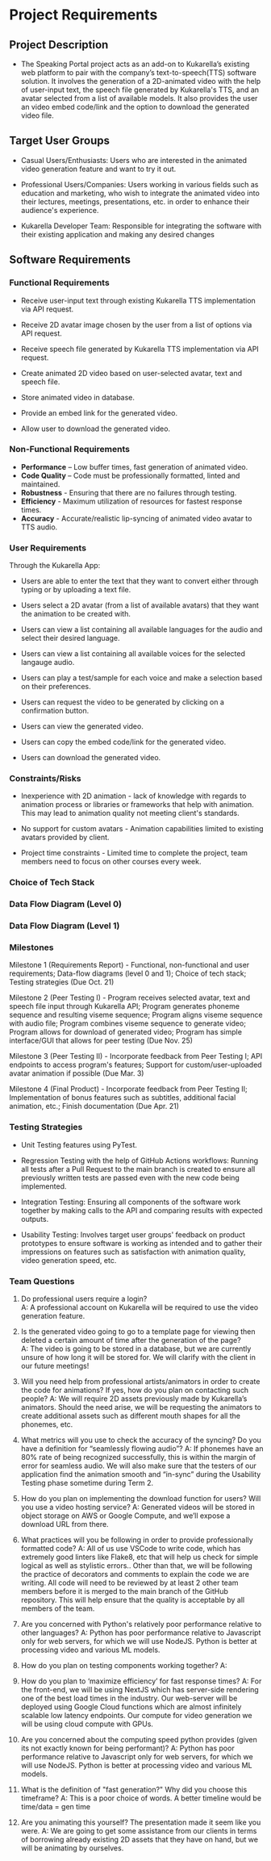 # **Project Requirements**

## **Project Description**
- The Speaking Portal project acts as an add-on to Kukarella’s existing web platform to pair with the company’s text-to-speech(TTS) software solution. It involves the generation of a 2D-animated video with the help of user-input text, the speech file generated by Kukarella's TTS, and an avatar selected from a list of available models. It also provides the user an video embed code/link and the option to download the generated video file.


## **Target User Groups**

- Casual Users/Enthusiasts: Users who are interested in the animated video generation feature and want to try it out.

- Professional Users/Companies: Users working in various fields such as education and marketing, who wish to integrate the animated video into their lectures, meetings, presentations, etc. in order to enhance their audience's experience.

- Kukarella Developer Team: Responsible for integrating the software with their existing application and making any desired changes

## **Software Requirements**

### **Functional Requirements**

- Receive user-input text through existing Kukarella TTS implementation via API request.

- Receive 2D avatar image chosen by the user from a list of options via API request.

- Receive speech file generated by Kukarella TTS implementation via API request.

- Create animated 2D video based on user-selected avatar, text and speech file.

- Store animated video in database.

- Provide an embed link for the generated video.

- Allow user to download the generated video.

### **Non-Functional Requirements**

- **Performance** – Low buffer times, fast generation of animated video.
- **Code Quality** – Code must be professionally formatted, linted and maintained.
- **Robustness** - Ensuring that there are no failures through testing.
- **Efficiency** - Maximum utilization of resources for fastest response times.
- **Accuracy** - Accurate/realistic lip-syncing of animated video avatar to TTS audio.

### **User Requirements**

Through the Kukarella App:

- Users are able to enter the text that they want to convert either through typing or by uploading a text file.

- Users select a 2D avatar (from a list of available avatars) that they want the animation to be created with.

- Users can view a list containing all available languages for the audio and select their desired language.

- Users can view a list containing all available voices for the selected langauge audio.

- Users can play a test/sample for each voice and make a selection based on their preferences.

- Users can request the video to be generated by clicking on a confirmation button.

- Users can view the generated video.

- Users can copy the embed code/link for the generated video.

- Users can download the generated video.

### **Constraints/Risks**

- Inexperience with 2D animation - lack of knowledge with regards to animation process or libraries or frameworks that help with animation. This may lead to animation quality not meeting client's standards.

- No support for custom avatars - Animation capabilities limited to existing avatars provided by client.

- Project time constraints - Limited time to complete the project, team members need to focus on other courses every week.

### **Choice of Tech Stack**

### **Data Flow Diagram (Level 0)**

### **Data Flow Diagram (Level 1)**

### **Milestones**

Milestone 1 (Requirements Report) - Functional, non-functional and user requirements; Data-flow diagrams (level 0 and 1); Choice of tech stack; Testing strategies (Due Oct. 21)

Milestone 2 (Peer Testing I) - Program receives selected avatar, text and speech file input through Kukarella API; Program generates phoneme sequence and resulting viseme sequence; Program aligns viseme sequence with audio file; Program combines viseme sequence to generate video; Program allows for download of generated video; Program has simple interface/GUI that allows for peer testing (Due Nov. 25)

Milestone 3 (Peer Testing II) - Incorporate feedback from Peer Testing I; API endpoints to access program's features; Support for custom/user-uploaded avatar animation if possible (Due Mar. 3)

Milestone 4 (Final Product) - Incorporate feedback from Peer Testing II; Implementation of bonus features such as subtitles, additional facial animation, etc.; Finish documentation (Due Apr. 21)

### **Testing Strategies**

- Unit Testing features using PyTest.

- Regression Testing with the help of GitHub Actions workflows: Running all tests after a Pull Request to the main branch is created to ensure all previously written tests are passed even with the new code being implemented.

- Integration Testing: Ensuring all components of the software work together by making calls to the API and comparing results with expected outputs.

- Usability Testing: Involves target user groups' feedback on product prototypes to ensure software is working as intended and to gather their impressions on features such as satisfaction with animation quality, video generation speed, etc.
### **Team Questions**

1. Do professional users require a login?  
  A: A professional account on Kukarella will be required to use the video generation feature.
  
2. Is the generated video going to go to a template page for viewing then deleted a certain amount of time after the generation of the page?  
  A: The video is going to be stored in a database, but we are currently unsure of how long it will be stored for. We will clarify with the client in our future    meetings!
  
3. Will you need help from professional artists/animators in order to create the code for animations? If yes, how do you plan on contacting such people?
  A: We will require 2D assets previously made by Kukarella’s animators. Should the need arise, we will be requesting the animators to create additional assets such as   different mouth shapes for all the phonemes, etc.
  
4. What metrics will you use to check the accuracy of the syncing? Do you have a definition for “seamlessly flowing audio”?
  A: If phonemes have an 80% rate of being recognized successfully, this is within the margin of error for seamless audio. We will also make sure that the testers of     our application find the animation smooth and “in-sync” during the Usability Testing phase sometime during Term 2.
  
5. How do you plan on implementing the download function for users? Will you use a video hosting service?
  A: Generated videos will be stored in object storage on AWS or Google Compute, and we’ll expose a download URL from there. 

6. What practices will you be following in order to provide professionally formatted code?
  A: All of us use VSCode to write code, which has extremely good linters like Flake8, etc that will help us check for simple logical as well as stylistic errors..       Other than that, we will be following the practice of decorators and comments to explain the code we are writing. All code will need to be reviewed by at least 2       other team members before it is merged to the main branch of the GitHub repository. This will help ensure that the quality is acceptable by all members of the team.

7. Are you concerned with Python's relatively poor performance relative to other languages?
  A: Python has poor performance relative to Javascript only for web servers, for which we will use NodeJS. Python is better at processing video and various ML models.

8. How do you plan on testing components working together?
  A:
  
9. How do you plan to ‘maximize efficiency’ for fast response times?
  A: For the front-end, we will be using NextJS which has server-side rendering one of the best load times in the industry. Our web-server will be deployed using         Google Cloud functions which are almost infinitely scalable low latency endpoints. Our compute for video generation we will be using cloud compute with GPUs.

10. Are you concerned about the computing speed python provides (given its not exactly known for being performant)?
  A: Python has poor performance relative to Javascript only for web servers, for which we will use NodeJS. Python is better at processing video and various ML models.

11. What is the definition of "fast generation?" Why did you choose this timeframe?
  A: This is a poor choice of words. A better timeline would be time/data = gen time

12. Are you animating this yourself? The presentation made it seem like you were.
  A: We are going to get some assistance from our clients in terms of borrowing already existing 2D assets that they have on hand, but we will be animating by            ourselves.
